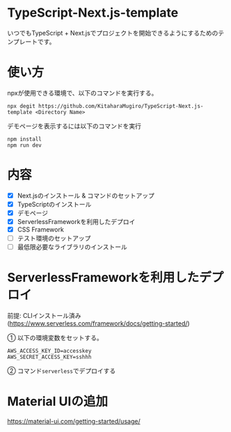 # TypeScript-Next.js-template
いつでもTypeScript + Next.jsでプロジェクトを開始できるようにするためのテンプレートです。

# 使い方
npxが使用できる環境で、以下のコマンドを実行する。

```
npx degit https://github.com/KitaharaMugiro/TypeScript-Next.js-template <Directory Name>
```

デモページを表示するには以下のコマンドを実行
```
npm install
npm run dev
```

# 内容

- [x] Next.jsのインストール & コマンドのセットアップ
- [x] TypeScriptのインストール
- [x] デモページ
- [x] ServerlessFrameworkを利用したデプロイ
- [x] CSS Framework
- [ ] テスト環境のセットアップ
- [ ] 最低限必要なライブラリのインストール

# ServerlessFrameworkを利用したデプロイ
前提: CLIインストール済み(https://www.serverless.com/framework/docs/getting-started/)

① 以下の環境変数をセットする。

```
AWS_ACCESS_KEY_ID=accesskey
AWS_SECRET_ACCESS_KEY=sshhh
```

② コマンド`serverless`でデプロイする

# Material UIの追加
https://material-ui.com/getting-started/usage/